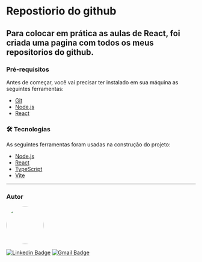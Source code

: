 # Repostiorio do github

## Para colocar em prática as aulas de React, foi criada uma pagina com todos os meus repositorios do github.

### Pré-requisitos

Antes de começar, você vai precisar ter instalado em sua máquina as seguintes ferramentas:
- [Git](https://git-scm.com)
- [Node.js](https://nodejs.org/en/)
- [React](https://pt-br.reactjs.org/)


### 🛠 Tecnologias

As seguintes ferramentas foram usadas na construção do projeto:

- [Node.js](https://nodejs.org/en/)
- [React](https://pt-br.reactjs.org/)
- [TypeScript](https://www.typescriptlang.org/)
- [Vite](https://vitejs.dev/)

---

### Autor

 <img style="border-radius: 50%;" src="https://avatars.githubusercontent.com/u/45860122?v=4" width="100px;" alt=""/>
 <br />
 
[![Linkedin Badge](https://img.shields.io/badge/-Emerson-blue?style=flat-square&logo=Linkedin&logoColor=white&link=https:/https://www.linkedin.com/in/antonio-emerson-pinheiro-7b59bb37/)](https://www.linkedin.com/in/antonio-emerson-pinheiro-7b59bb37/) 
[![Gmail Badge](https://img.shields.io/badge/-emerson.nessa@gmail.com-c14438?style=flat-square&logo=Gmail&logoColor=white&link=mailto:emerson.nessa@gmail.com)](mailto:emerson.nessa@gmail.com)
